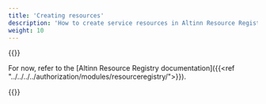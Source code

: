 ```yaml
---
title: 'Creating resources'
description: 'How to create service resources in Altinn Resource Registry'
weight: 10
---
```


{{<notyetwritten>}}

For now, refer to the [Altinn Resource Registry documentation]({{<ref "../../../../authorization/modules/resourceregistry/">}}).

{{<children />}}
